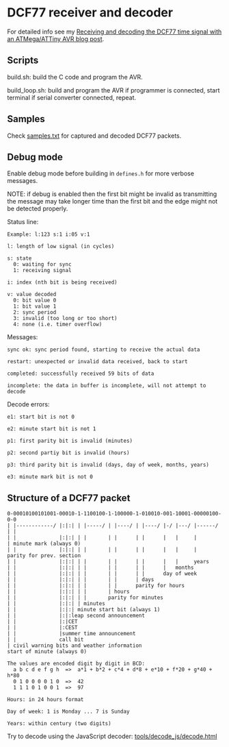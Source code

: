 # DCF77 receiver and decoder

For detailed info see my [Receiving and decoding the DCF77 time signal with an ATMega/ATTiny AVR blog post](https://gabor.heja.hu/blog/2020/12/12/receiving-and-decoding-the-dcf77-time-signal-with-an-atmega-attiny-avr/).

## Scripts

build.sh: build the C code and program the AVR.

build_loop.sh: build and program the AVR if programmer is connected, start terminal if serial converter connected, repeat.


## Samples

Check [samples.txt](samples.txt) for captured and decoded DCF77 packets.


## Debug mode

Enable debug mode before building in `defines.h` for more verbose messages.

NOTE: if debug is enabled then the first bit might be invalid as
transmitting the message may take longer time than the first bit and the
edge might not be detected properly.

Status line:
```
Example: l:123 s:1 i:05 v:1

l: length of low signal (in cycles)

s: state
  0: waiting for sync
  1: receiving signal

i: index (nth bit is being received)

v: value decoded
  0: bit value 0
  1: bit value 1
  2: sync period
  3: invalid (too long or too short)
  4: none (i.e. timer overflow)
```

Messages:
```
sync ok: sync period found, starting to receive the actual data

restart: unexpected or invalid data received, back to start

completed: successfully received 59 bits of data

incomplete: the data in buffer is incomplete, will not attempt to decode
```

Decode errors:
```
e1: start bit is not 0

e2: minute start bit is not 1

p1: first parity bit is invalid (minutes)

p2: second partiy bit is invalid (hours)

p3: third parity bit is invalid (days, day of week, months, years)

e3: minute mark bit is not 0
```


## Structure of a DCF77 packet

```
0-00010100101001-00010-1-1100100-1-100000-1-010010-001-10001-00000100-0-0
| |------------/ |:|:| | |-----/ | |----/ | |----/ |-/ |---/ |------/ | |
| |              |:|:| | |       | |      | |      |   |     |        | minute mark (always 0)
| |              |:|:| | |       | |      | |      |   |     |        parity for prev. section
| |              |:|:| | |       | |      | |      |   |     years
| |              |:|:| | |       | |      | |      |   months
| |              |:|:| | |       | |      | |      day of week
| |              |:|:| | |       | |      | days
| |              |:|:| | |       | |      parity for hours
| |              |:|:| | |       | hours
| |              |:|:| | |       parity for minutes
| |              |:|:| | minutes
| |              |:|:| minute start bit (always 1)
| |              |:|:leap second announcement
| |              |:|CET
| |              |:CEST
| |              |summer time announcement
| |              call bit
| civil warning bits and weather information
start of minute (always 0)

The values are encoded digit by digit in BCD:
  a b c d e f g h  =>  a*1 + b*2 + c*4 + d*8 + e*10 + f*20 + g*40 + h*80
  0 1 0 0 0 0 1 0  =>  42
  1 1 1 0 1 0 0 1  =>  97

Hours: in 24 hours format

Day of week: 1 is Monday ... 7 is Sunday

Years: within century (two digits)
```

Try to decode using the JavaScript decoder: [tools/decode_js/decode.html](tools/decode_js/decode.html)
